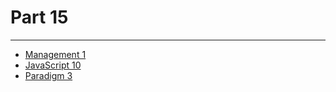 # Part 15

---

* [Management 1](../../modules/management-1/README.md)
* [JavaScript 10](../../modules/javascript-10/README.md)
* [Paradigm 3](../../modules/paradigm-3/README.md)

